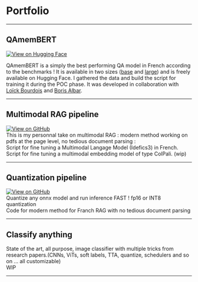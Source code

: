 # Portfolio
---

## QAmemBERT

[![View on Hugging Face](https://huggingface.co/datasets/huggingface/badges/resolve/main/model-on-hf-md.svg)](https://huggingface.co/CATIE-AQ/QAmembert)

QAmemBERT is a simply the best performing QA model in French according to the benchmarks !
It is available in two sizes ([base](https://huggingface.co/CATIE-AQ/QAmembert) and
[large](https://huggingface.co/CATIE-AQ/QAmembert-large))
and is freely available on Hugging Face. I gathered the data and build the script for training it during the POC phase. It was developed in collaboration with [Loïck Bourdois](https://lbourdois.github.io/) and [Boris Albar](https://fr.linkedin.com/in/boris-albar).

---

## Multimodal RAG pipeline

[![View on GitHub](https://img.shields.io/badge/GitHub-View_on_GitHub-blue?logo=GitHub)](https://github.com/catie-aq/multimodal_RAG_with_VLMs) \
This is my personnal take on multimodal RAG : modern method working on pdfs at the page level, no tedious document parsing : \
Script for fine tuning a Multimodal Langage Model (Idefics3) in French. \
Script for fine tuning a multimodal embedding model of type ColPali.  (wip)



---


## Quantization pipeline

[![View on GitHub](https://img.shields.io/badge/GitHub-View_on_GitHub-blue?logo=GitHub)](https://github.com/catie-aq/infere-anything-FAST) \
Quantize any onnx model and run inference FAST ! fp16 or INT8 quantization \
Code for modern method for Franch RAG with no tedious document parsing

---

## Classify anything

State of the art, all purpose, image classifier with multiple tricks from research papers.(CNNs, ViTs, soft labels, TTA, quantize, schedulers and so on ... all customizable) \
WIP

---
